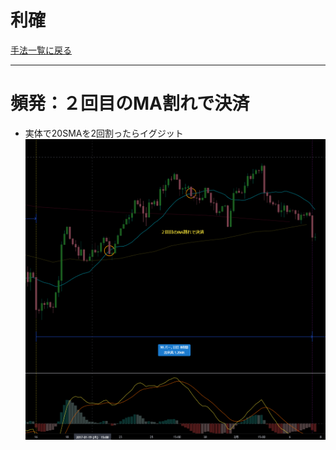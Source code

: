 # 利確
[手法一覧に戻る](../index.md)

---
# 頻発：２回目のMA割れで決済
- 実体で20SMAを2回割ったらイグジット
![](img/2022-12-22-21-20-45.png)


